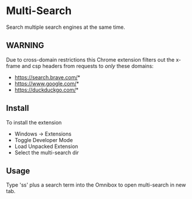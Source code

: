 # Multi-Search

Search multiple search engines at the same time.

## WARNING

Due to cross-domain restrictions this Chrome extension filters out the x-frame and csp headers from requests to _only_ these domains:
* https://search.brave.com/*
* https://www.google.com/*
* https://duckduckgo.com/*


## Install

To install the extension
* Windows -> Extensions
* Toggle Developer Mode
* Load Unpacked Extension
* Select the multi-search dir


## Usage

Type 'ss' plus a search term into the Omnibox to open multi-search in new tab.